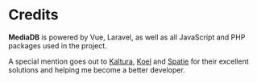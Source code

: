 # Credits

**MediaDB** is powered by Vue, Laravel, as well as all JavaScript and PHP packages used in the project.

A special mention goes out to [Kaltura](https://github.com/kaltura), [Koel](https://github.com/koel) and [Spatie](https://github.com/spatie) for their excellent solutions and helping me become a better developer.
